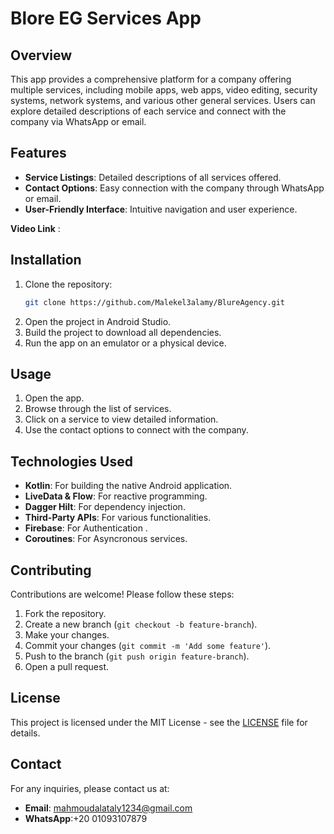 


# Blore EG Services App

## Overview
This app provides a comprehensive platform for a company offering multiple services, including mobile apps, web apps, video editing, security systems, network systems, and various other general services. Users can explore detailed descriptions of each service and connect with the company via WhatsApp or email.

## Features
- **Service Listings**: Detailed descriptions of all services offered.
- **Contact Options**: Easy connection with the company through WhatsApp or email.
- **User-Friendly Interface**: Intuitive navigation and user experience.

**Video Link** : 

## Installation
1. Clone the repository:
   ```bash
   git clone https://github.com/Malekel3alamy/BlureAgency.git
   ```
2. Open the project in Android Studio.
3. Build the project to download all dependencies.
4. Run the app on an emulator or a physical device.

## Usage
1. Open the app.
2. Browse through the list of services.
3. Click on a service to view detailed information.
4. Use the contact options to connect with the company.

## Technologies Used
- **Kotlin**: For building the native Android application.
- **LiveData & Flow**: For reactive programming.
- **Dagger Hilt**: For dependency injection.
- **Third-Party APIs**: For various functionalities.
- **Firebase**: For Authentication .
- **Coroutines**: For Asyncronous services.

## Contributing
Contributions are welcome! Please follow these steps:
1. Fork the repository.
2. Create a new branch (`git checkout -b feature-branch`).
3. Make your changes.
4. Commit your changes (`git commit -m 'Add some feature'`).
5. Push to the branch (`git push origin feature-branch`).
6. Open a pull request.

## License
This project is licensed under the MIT License - see the [LICENSE](LICENSE) file for details.

## Contact
For any inquiries, please contact us at:
- **Email**: mahmoudalataly1234@gmail.com
- **WhatsApp**:+20 01093107879

